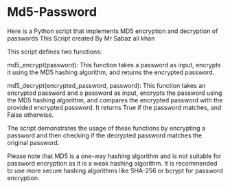 # Md5-Password
Here is a Python script that implements MD5 encryption and decryption of passwords This Script created By Mr Sabaz ali khan

This script defines two functions:

md5_encrypt(password): This function takes a password as input, encrypts it using the MD5 hashing algorithm, and returns the encrypted password.

md5_decrypt(encrypted_password, password): This function takes an encrypted password and a password as input, encrypts the password using the MD5 hashing algorithm, and compares the encrypted password with the provided encrypted password. It returns True if the password matches, and False otherwise.

The script demonstrates the usage of these functions by encrypting a password and then checking if the decrypted password matches the original password.

Please note that MD5 is a one-way hashing algorithm and is not suitable for password encryption as it is a weak hashing algorithm. It is recommended to use more secure hashing algorithms like SHA-256 or bcrypt for password encryption.
